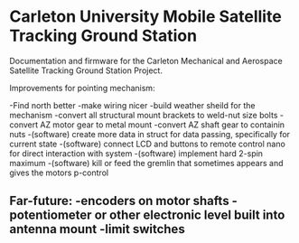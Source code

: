 # Carleton University Mobile Satellite Tracking Ground Station

Documentation and firmware for the Carleton Mechanical and Aerospace Satellite Tracking Ground Station Project.


Improvements for pointing mechanism:

-Find north better
-make wiring nicer
-build weather sheild for the mechanism
-convert all structural mount brackets to weld-nut size bolts
-convert AZ motor gear to metal mount
-convert AZ shaft gear to containin nuts
-(software) create more data in struct for data passing, specifically for current state
-(software) connect LCD and buttons to remote control nano for direct interaction with system
-(software) implement hard 2-spin maximum
-(software) kill or feed the gremlin that sometimes appears and gives the motors p-control


Far-future:
-encoders on motor shafts
-potentiometer or other electronic level built into antenna mount
-limit switches
-
